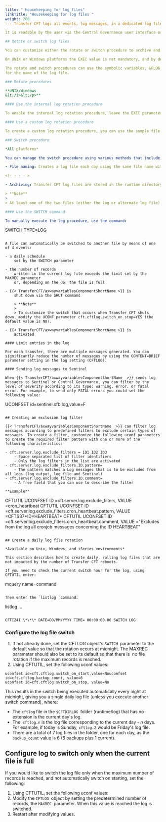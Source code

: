 ```yaml
---
title: " Housekeeping for log files"
linkTitle: "Housekeeping for log files "
weight: 260
--- Transfer CFT logs all events, log messages, in a dedicated log file. While this information helps in detecting problems, it is important to note that the size of the Transfer CFT log files continually increases if no precautions are taken.

It is readable by the user via the Central Governance user interface or the CFTUTIL listlog command.

## Rotate or switch log files

You can customize either the rotate or switch procedure to archive and clean out old log files.

On UNIX or Windows platforms the EXEC value is not mandatory, and by default an internal procedure is used. While there are several logging (CFTLOG) parameters that you can manage with {{< TransferCFT/PrimaryCGorUM  >}}, if you need to modify the EXEC procedure you are required to use CFTUTIL.

The rotate and switch procedures can use the symbolic variables, &FLOG,
for the name of the log file.

### Rotate procedures

**UNIX/Windows
&lt;/i>&lt;/p>**

#### Use the internal log rotation procedure

To enable the internal log rotation procedure, leave the EXEC parameter set to empty (EXEC=''). The internal procedure uses the UCONF cft.cftlog.backup_count parameter to define the maximum number of log archives to keep.

#### Use a custom log rotation procedure

To create a custom log rotation procedure, you can use the sample file `rotate.cmd`, which is delivered with {{< TransferCFT/axwayvariablesComponentShortName  >}} in the &lt;runtime/exec> directory, as a basis for your own procedure.

### Switch procedure

*All platforms*

You can manage the switch procedure using various methods that include, but not limited to, the following:

- File naming: Creates a log file each day using the same file name with a timestamp extension. Existing files are not removed.

<!- - - - >

- Archiving: Transfer CFT log files are stored in the runtime directory, log file names are cftlog- &lt;timestamp> where timestamp is the date and time the switch procedure switch.cmd is triggered by {{< TransferCFT/axwayvariablesComponentShortName >}}.

> **Note**
>
> At least one of the two files (either the log or alternate log file) must be empty prior to starting Transfer CFT.

#### Use the SWITCH command

To manually execute the log procedure, use the command:

```
SWITCH TYPE=LOG
```

A file can automatically be switched to another file by means of one of 4 events:

- a daily schedule
    set by the SWITCH parameter

- the number of records
    written in the current log file exceeds the limit set by the MAXREC parameter
    or, depending on the OS, the file is full

- {{< TransferCFT/axwayvariablesComponentShortName >}} is
    shut down via the SHUT command  

    > **Note**
    >
    > To customize the switch that occurs when Transfer CFT shuts down, modify the UCONF parameter cft.cftlog.switch_on_stop=YES (the default value is NO).

- {{< TransferCFT/axwayvariablesComponentShortName >}} is
    activated

#### Limit entries in the log

For each transfer, there are multiple messages generated. You can significantly reduce the number of messages by using the CONTENT=BRIEF parameter setting in the log setting (CFTLOG).

#### Sending log messages to Sentinel

When {{< TransferCFT/axwayvariablesComponentShortName  >}} sends log messages to Sentinel or Central Governance, you can filter by the level of severity according to its type: warning, error, or fatal error. For example, to send only FATAL errors you could set the following value:

```
UCONFSET id=sentinel.xfb.log,value=F
```

## Creating an exclusion log filter

{{< TransferCFT/axwayvariablesComponentShortName  >}} can filter log messages according to predefined filters to exclude certain types of messages. To create a filter, customize the following uconf parameters to create the required filter pattern with one or more of the following characteristics:

- cft.server.log.exclude_filters = ID1 ID2 ID3
    - Space separated list of filter identifiers
    - Only the log filters in the list are activated
- cft.server.log.exclude_filters.ID.pattern=
    - The pattern matches a Log messages that is to be excluded from all logs (log output, log file and Sentinel)
- cft.server.log.exclude_filters.ID.comment=
    - A free field that you can use to describe the filter

**Example**

```
CFTUTIL UCONFSET ID =cft.server.log.exclude_filters,
VALUE =cron_heartbeat
CFTUTIL UCONFSET ID =cft.server.log.exclude_filters.cron_heartbeat.pattern,
VALUE =CFTS37\*ID=HEARTBEAT\*
CFTUTIL UCONFSET ID =cft.server.log.exclude_filters.cron_heartbeat.comment,
VALUE ="Excludes from the log all cronjob messages concerning the ID HEARTBEAT"
```

## Create a daily log file rotation

*Available on Unix, Windows, and iSeries environments*

This section describes how to create daily, rolling log files that are not impacted by the number of Transfer CFT reboots.

If you need to check the current switch hour for the log, using CFTUTIL enter:

```
mquery name=command
```

Then enter the `listlog `command:

```
listlog
...
```

CFTI24I \*\*\* DATE=DD/MM/YYYY TIME= 00:00:00.00 SWITCH LOG
```

### Configure the log file switch

1. If not already done, set the CFTLOG object's `SWITCH `parameter to the default value so that the rotation occurs at midnight. The MAXREC parameter should also be set to its default so that there is  no file rotation if the maximum records is reached.
1. Using CFTUTIL, set the following uconf values:

```
uconfset id=cft.cftlog.switch_on_start,value=Nouconfset id=cft.cftlog.backup_count, value=6
uconfset id=cft.cftlog.switch_on_stop, value=No
```

This results in the switch being executed automatically every night at midnight, giving you a single daily log file (unless you execute another switch command), where:

- The `cftlog` file in the `$CFTDIRLOG `folder (runtime/log) that has no extension is the current day's log.
- The` cftlog.n` is the log file corresponding to the current day *- n* days. For example, if today is Sunday, `cftlog.2` would be Friday's log file.
- There are a total of 7 log files in the folder, one for each day, as the `backup_count` value is 6 (6 backups plus 1 current).

## Configure log to switch only when the current file is full

If you would like to switch the log file only when the maximum number of records is reached, and not automatically switch on starting, set the following:

1. Using CFTUTIL, set the following uconf values:
1. Modify the `CFTLOG `object by setting the predetermined number of records, the `MAXREC `parameter. When this value is reached the log is switched.
1. Restart after modifying values.
